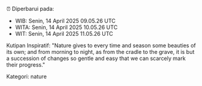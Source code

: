 ⏰ Diperbarui pada:
- WIB: Senin, 14 April 2025 09.05.26 UTC
- WITA: Senin, 14 April 2025 10.05.26 UTC
- WIT: Senin, 14 April 2025 11.05.26 UTC

Kutipan Inspiratif:
"Nature gives to every time and season some beauties of its own; and from morning to night, as from the cradle to the grave, it is but a succession of changes so gentle and easy that we can scarcely mark their progress."


Kategori: nature

